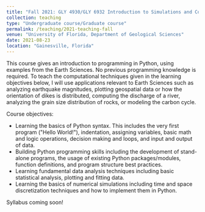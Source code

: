 ```yaml
---
title: "Fall 2021: GLY 4930/GLY 6932 Introduction to Simulations and Computational Techniques for Earth Sciences"
collection: teaching
type: "Undergraduate course/Graduate course"
permalink: /teaching/2021-teaching-fall
venue: "University of Florida, Department of Geological Sciences"
date: 2021-08-23
location: "Gainesville, Florida"
---
```


This course gives an introduction to programming in Python, using examples from the Earth Sciences. No previous programming knowledge is required. 
To teach the computational techniques given in the learning objectives below, I will use applications relevant to Earth Sciences such as analyzing earthquake magnitudes, plotting geospatial data or how the orientation of dikes is distributed, computing the discharge of a river, analyzing the grain size distribution of rocks, or modeling the carbon cycle.

Course objectives:
* Learning the basics of Python syntax. This includes the very first program ("Hello World!"), indentation, assigning variables, basic math and logic operations, decision making and loops, and input and output of data. 
* Building Python programming skills including the development of stand-alone programs, the usage of existing Python packages/modules, function definitions, and program structure best practices.
* Learning fundamental data analysis techniques including basic statistical analysis, plotting and fitting data. 
* Learning the basics of numerical simulations including time and space discretization techniques and how to implement them in Python.

Syllabus coming soon!
